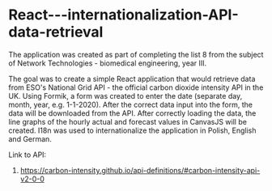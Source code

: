 # React---internationalization-API-data-retrieval
The application was created as part of completing the list 8 from the subject of Network Technologies - biomedical engineering, year III.

The goal was to create a simple React application that would retrieve data from ESO's National Grid API - the official carbon dioxide intensity API in the UK. Using Formik, a form was created to enter the date (separate day, month, year, e.g. 1-1-2020). After the correct data input into the form, the data will be downloaded from the API. After correctly loading the data, the line graphs of the hourly actual and forecast values in CanvasJS will be created. I18n was used to internationalize the application in Polish, English and German.




Link to API:
1. https://carbon-intensity.github.io/api-definitions/#carbon-intensity-api-v2-0-0
